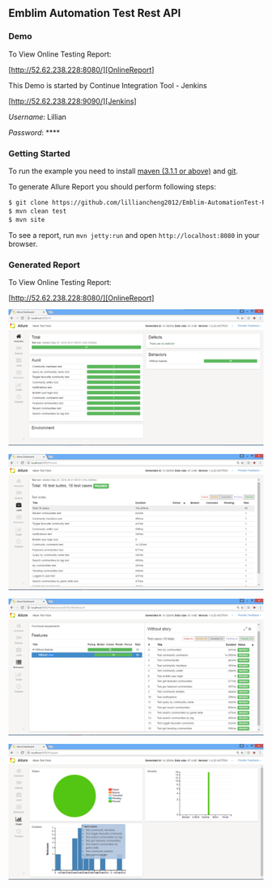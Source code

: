 [maven]: http://maven.apache.org/
[git]: http://git-scm.com/
[OnlineReport]: http://52.62.238.228:8080/
[Jenkins]: http://52.62.238.228:9090/

## Emblim Automation Test Rest API
### Demo

To View Online Testing Report:  

[http://52.62.238.228:8080/][OnlineReport]


This Demo is started by Continue Integration Tool - Jenkins  

[http://52.62.238.228:9090/][Jenkins]

*Username*: Lillian

*Password*: ****

### Getting Started

To run the example you need to install [maven (3.1.1 or above)][maven] and [git]. 

To generate Allure Report you should perform following steps:

```bash
$ git clone https://github.com/lilliancheng2012/Emblim-AutomationTest-Rest-API.git
$ mvn clean test
$ mvn site
```

To see a report, run `mvn jetty:run` and open `http://localhost:8080` in your browser.

### Generated Report
To View Online Testing Report: 

[http://52.62.238.228:8080/][OnlineReport]

![](https://raw.githubusercontent.com/lilliancheng2012/lilliancheng2012.github.io/master/public/img/posts/22-09-16/Report%20Overview.PNG)

![](https://raw.githubusercontent.com/lilliancheng2012/lilliancheng2012.github.io/master/public/img/posts/22-09-16/Report%20xUnit.PNG)

![](https://raw.githubusercontent.com/lilliancheng2012/lilliancheng2012.github.io/master/public/img/posts/22-09-16/Report%20Behaviors.PNG)

![](https://raw.githubusercontent.com/lilliancheng2012/lilliancheng2012.github.io/master/public/img/posts/22-09-16/Report%20Graph.PNG)